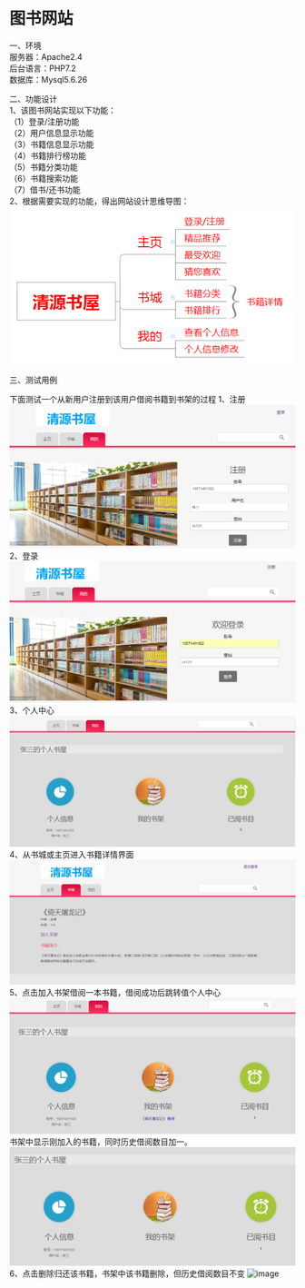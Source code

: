  图书网站
 ===
 
一、环境<br>
服务器：Apache2.4<br>
后台语言：PHP7.2<br>
数据库：Mysql5.6.26<br>


二、功能设计<br>
1、该图书网站实现以下功能：<br>
（1）登录/注册功能<br>
（2）用户信息显示功能<br>
（3）书籍信息显示功能<br>
（4）书籍排行榜功能<br>
（5）书籍分类功能<br>
（6）书籍搜索功能<br>
（7）借书/还书功能<br>
2、根据需要实现的功能，得出网站设计思维导图：<br>
![image](https://github.com/cxbing1/BookWebsite/blob/master/readme-image/%E5%9B%BE%E7%89%871.png)

三、测试用例

下面测试一个从新用户注册到该用户借阅书籍到书架的过程
1、注册
![image](https://github.com/cxbing1/BookWebsite/blob/master/readme-image/%E5%9B%BE%E7%89%872.png)
2、登录 
![image](https://github.com/cxbing1/BookWebsite/blob/master/readme-image/%E5%9B%BE%E7%89%873.png)
3、个人中心
![image](https://github.com/cxbing1/BookWebsite/blob/master/readme-image/%E5%9B%BE%E7%89%874.png)
4、从书城或主页进入书籍详情界面
![image](https://github.com/cxbing1/BookWebsite/blob/master/readme-image/%E5%9B%BE%E7%89%875.png)
5、点击加入书架借阅一本书籍，借阅成功后跳转值个人中心
![image](https://github.com/cxbing1/BookWebsite/blob/master/readme-image/%E5%9B%BE%E7%89%876.png)
书架中显示刚加入的书籍，同时历史借阅数目加一。
![image](https://github.com/cxbing1/BookWebsite/blob/master/readme-image/%E5%9B%BE%E7%89%877.png)
6、点击删除归还该书籍，书架中该书籍删除，但历史借阅数目不变
![image](https://github.com/cxbing1/BookWebsite/blob/master/readme-image/%E5%9B%BE%E7%89%878.png)
